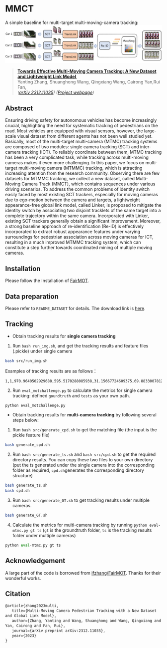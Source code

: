 # MMCT

A simple baseline for multi-target multi-moving-camera tracking:
![](assets/pipeline.jpg)
> [**Towards Effective Multi-Moving Camera Tracking: A New Dataset and Lightweight Link Model**](http://arxiv.org/abs/2004.01888),            
> Yanting Zhang, Shuanghong Wang, Qingxiang Wang, Cairong Yan,Rui Fan,        
> *([arXiv 2312.11035](http://arxiv.org/abs/2312.11035))* *([Project webpage](https://dhu-mmct.github.io/))*
## Abstract
Ensuring driving safety for autonomous vehicles has become increasingly crucial, highlighting the need for systematic tracking of pedestrians on the road. Most vehicles are equipped with visual sensors, however, the large-scale visual dataset from different agents has not been well studied yet. Basically, most of the multi-target multi-camera (MTMC) tracking systems are composed of two modules: single camera tracking (SCT) and inter-camera tracking (ICT). To reliably coordinate between them, MTMC tracking has been a very complicated task, while tracking across multi-moving cameras makes it even more challenging. In this paper, we focus on multi-target multi-moving camera (MTMMC) tracking, which is attracting increasing attention from the research community. Observing there are few datasets for MTMMC tracking, we collect a new dataset, called Multi-Moving Camera Track (MMCT), which contains sequences under various driving scenarios. To address the common problems of identity switch easily faced by most existing SCT trackers, especially for moving cameras due to ego-motion between the camera and targets, a lightweight appearance-free global link model, called Linker, is proposed to mitigate the identity switch by associating two disjoint tracklets of the same target into a complete trajectory within the same camera. Incorporated with Linker, existing SCT trackers generally obtain a significant improvement. Moreover, a strong baseline approach of re-identification (Re-ID) is effectively incorporated to extract robust appearance features under varying surroundings for pedestrian association across moving cameras for ICT, resulting in a much improved MTMMC tracking system, which can constitute a step further towards coordinated mining of multiple moving cameras.


## Installation

Please follow the Installation of [FairMOT](https://github.com/ifzhang/FairMOT).

## Data preparation
Please refer to ```README_DATASET``` for details. The download link is [here](https://huggingface.co/datasets/jellyShuang/MMCT).

## Tracking

* Obtain tracking results for **single camera tracking**
1. Run `bash run_img.sh`, and get the tracking results and feature files (.pickle) under single camera 
```bash
bash src/run_img.sh
```
Examples of tracking results are as follows：
```text
1,1,970.9640502929688,595.5170288085938,31.15667724609375,69.88330078125,1,-1,-1,-1
```

2. Run `eval_motchallenge.py` to calculate the metrics for single camera tracking:
defined `goundtruth` and `tests` as your own path.
```python
python eval_motchallenge.py
```

* Obtain tracking results for **multi-camera tracking** by following several steps below:
1. Run ```bash src/generate_cpd.sh``` to get the matching file (the input is the pickle feature file)
```bash
bash generate_cpd.sh
```
2. Run ```bash src/generate_ts.sh``` and ```bash src/cpd.sh``` to get the required directory results. You can copy these two files to your own directory (put the ts generated under the single camera into the corresponding folder as required, ```cpd.sh```generates the corresponding directory structure)
```bash
bash generate_ts.sh
bash cpd.sh
```
3. Run ```bash src/generate_GT.sh``` to get tracking results under multiple cameras.
```bash
bash generate_GT.sh
```
4. Calculate the metrics for multi-camera tracking by running ```python eval-mtmc.py gt ts``` (``gt`` is the groundtruth folder, ``ts`` is the tracking results folder under multiple cameras)
```python
python eval-mtmc.py gt ts
```

## Acknowledgement
A large part of the code is borrowed from [ifzhang/FairMOT](https://github.com/ifzhang/FairMOT). Thanks for their wonderful works.

## Citation

```
@article{zhang2023multi,
   title={Multi-Moving Camera Pedestrian Tracking with a New Dataset and Global Link Model},
   author={Zhang, Yanting and Wang, Shuanghong and Wang, Qingxiang and Yan, Cairong and Fan, Rui},
   journal={arXiv preprint arXiv:2312.11035},
   year={2023} 
}
```

